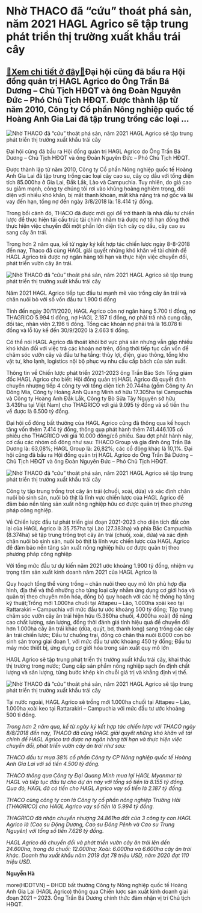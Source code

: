 Nhờ THACO đã “cứu” thoát phá sản, năm 2021 HAGL Agrico sẽ tập trung phát triển thị trường xuất khẩu trái cây
============================================================================================================

[:gift:Xem chi tiết ở đây:gift:](https://hddtvn.com/nho-thaco-da-cuu-thoat-pha-san-nam-2021-hagl-agrico-se-tap-trung-phat-trien-thi-truong-xuat-khau-trai-cay/)Đại hội cũng đã bầu ra Hội đồng quản trị HAGL Agrico do Ông Trần Bá Dương – Chủ Tịch HĐQT và ông Đoàn Nguyên Đức – Phó Chủ Tịch HĐQT. Được thành lập từ năm 2010, Công ty Cổ phần Nông nghiệp quốc tế Hoàng Anh Gia Lai đã tập trung trồng các loại …
-----------------------------------------------------------------------------------------------------------------------------------------------------------------------------------------------------------------------------------------------------





![Nhờ THACO đã “cứu” thoát phá sản, năm 2021  HAGL Agrico sẽ tập trung phát triển thị trường xuất khẩu trái cây](https://hddtvn.com/wp-content/uploads/2021/01/5659_HYi_YYng_quYn_trY_mYi_HAGL_Agrico.jpg "Nhờ THACO đã “cứu” thoát phá sản, năm 2021  HAGL Agrico sẽ tập trung phát triển thị trường xuất khẩu trái cây")



Đại hội cũng đã bầu ra Hội đồng quản trị HAGL Agrico do Ông Trần Bá Dương – Chủ Tịch HĐQT và ông Đoàn Nguyên Đức – Phó Chủ Tịch HĐQT.






Được thành lập từ năm 2010, Công ty Cổ phần Nông nghiệp quốc tế Hoàng Anh Gia Lai đã tập trung trồng các loại cây cao su, cây cọ dầu với tổng diện tích 85.000ha ở Gia Lai, Đắk Lắk, Lào và Campuchia. Tuy nhiên, do giá cao su giảm mạnh, công ty chúng tôi rơi vào khủng hoảng nghiêm trọng, đối diện với nhiều khó khăn, bị mất thanh khoản, mất khả năng trả nợ gốc và lãi vay đến hạn, tổng nợ đến ngày 3/8/2018 là: 18.414 tỷ đồng.


Trong bối cảnh đó, THACO đã được mời gọi để trở thành là nhà đầu tư chiến lược để thực hiện tái cấu trúc tài chính nhằm trả được nợ tới hạn đồng thời thực hiện việc chuyển đổi một phần lớn diện tích cây cọ dầu, cây cao su sang cây ăn trái.


Trong hơn 2 năm qua, kể từ ngày ký kết hợp tác chiến lược ngày 8-8-2018 đến nay, Thaco đã cùng HAGL giải quyết những khó khăn về tài chính để HAGL Agrico trả được nợ ngân hàng tới hạn và thực hiện việc chuyển đổi, phát triển vườn cây ăn trái.





![Nhờ THACO đã “cứu” thoát phá sản, năm 2021  HAGL Agrico sẽ tập trung phát triển thị trường xuất khẩu trái cây](https://hddtvn.com/wp-content/uploads/2021/01/5701_z1768109994369_d936a3e1616a71658518083d249b81b4.jpg "Nhờ THACO đã “cứu” thoát phá sản, năm 2021  HAGL Agrico sẽ tập trung phát triển thị trường xuất khẩu trái cây")



Năm 2021 HAGL Agrico tiếp tục đầu tư mạnh mẽ vào trồng cây ăn trái và chăn nuôi bò với số vốn đầu tư 1.900 tỉ đồng






Tính đến ngày 30/11/2020, HAGL Agrico còn nợ ngân hàng 5.700 tỉ đồng, nợ THAGRICO 5.994 tỉ đồng, nợ HAGL 2.187 tỉ đồng, nợ phải trả nhà cung cấp, đối tác, nhân viên 2.196 tỉ đồng. Tổng các khoản nợ phải trả là 16.078 tỉ đồng và lỗ lũy kế đến 30/9/2020 là 2.663 tỉ đồng.


Có thể nói HAGL Agrico đã thoát khỏi bờ vực phá sản nhưng vẫn gặp nhiều khó khăn đối với việc trả các khoản nợ trên, đồng thời tiếp tục cần vốn để chăm sóc vườn cây và đầu tư hạ tầng: thủy lợi, điện, giao thông, tổng kho vật tư, kho lạnh, logistics nội bộ phục vụ nhu cầu cấp bách của sản xuất.


Thông tin về Chiến lược phát triển 2021-2023 ông Trần Bảo Sơn Tổng giám đốc HAGL Agrico cho biết: Hội đồng quản trị HAGL Agrico đã quyết định chuyển nhượng tiếp 4 công ty với tổng diện tích 20.744ha (gồm Công ty An Đông Mia, Công ty Hoàng Anh Quang Minh sở hữu 17.305ha tại Campuchia và Công ty Hoàng Anh Đắk Lắk, Công ty Bò Sữa Tây Nguyên sở hữu 3.439ha tại Việt Nam) cho THAGRICO với giá 9.095 tỷ đồng và số tiền thu về được là 6.500 tỷ đồng.


Đại hội cổ đông bất thường của HAGL Agrico cũng đã thông qua kế hoạch tăng vốn thêm 7.414 tỷ đồng, thông qua phát hành thêm 741.446.105 cổ phiếu cho THAGRICO với giá 10.000 đồng/cổ phiếu. Sau đợt phát hành này, cơ cấu các nhóm cổ đông như sau: THACO Group và gia đình ông Trần Bá Dương là: 63,08%; HAGL Group là: 26,82%; các cổ đông khác là 10,1%. Đại hội cũng đã bầu ra Hội đồng quản trị HAGL Agrico do Ông Trần Bá Dương – Chủ Tịch HĐQT và ông Đoàn Nguyên Đức – Phó Chủ Tịch HĐQT.





![Nhờ THACO đã “cứu” thoát phá sản, năm 2021  HAGL Agrico sẽ tập trung phát triển thị trường xuất khẩu trái cây](https://hddtvn.com/wp-content/uploads/2021/01/5703_7._HY_thYng_rong_rYc_thu_hoYch_chuYi.jpg "Nhờ THACO đã “cứu” thoát phá sản, năm 2021  HAGL Agrico sẽ tập trung phát triển thị trường xuất khẩu trái cây")



Công ty tập trung trồng trọt cây ăn trái (chuối, xoài, dứa) và xác định chăn nuôi bò sinh sản, nuôi bò thịt là lĩnh vực chiến lược của HAGL Agrico để đảm bảo nền tảng sản xuất nông nghiệp hữu cơ được quản trị theo phương pháp công nghiệp.






Về Chiến lược đầu tư phát triển giai đoạn 2021-2023 cho diện tích đất còn lại của HAGL Agrico là 35.757ha tại Lào (27.383ha) và phía Bắc Campuchia (8.374ha) sẽ tập trung trồng trọt cây ăn trái (chuối, xoài, dứa) và xác định chăn nuôi bò sinh sản, nuôi bò thịt là lĩnh vực chiến lược của HAGL Agrico để đảm bảo nền tảng sản xuất nông nghiệp hữu cơ được quản trị theo phương pháp công nghiệp


Với tổng mức đầu tư dự kiến năm 2021 ước khoảng 1.900 tỷ đồng, nhiệm vụ trọng tâm sản xuất kinh doanh năm 2021 của HAGL Agrico là


Quy hoạch tổng thể vùng trồng – chăn nuôi theo quy mô lớn phù hợp địa hình, địa thế và thổ nhưỡng cho từng loại cây nhằm ứng dụng cơ giới hóa và quản trị theo chuyên môn hóa, đồng bộ quy hoạch với các hệ thống hạ tầng kỹ thuật;Trồng mới 1.000ha chuối tại Attapeu – Lào, 1.000ha xoài keo tại Rattarakiri – Campuchia với mức đầu tư ước khoảng 500 tỷ đồng; Tập trung chăm sóc vườn cây ăn trái hiện hữu (5.360ha chuối, 4.000ha xoài) để nâng cao chất lượng, sản lượng, đồng thời đánh giá tính hiệu quả để chuyển đổi hơn 1.000ha cây ăn trái khác (dừa, quýt, bơ, thanh long) sang trồng các cây ăn trái chiến lược; Đầu tư chuồng trại, đồng cỏ chăn thả nuôi 8.000 con bò sinh sản trong giai đoạn 1, với mức đầu tư ước khoảng 450 tỷ đồng; Đầu tư máy móc thiết bị, ứng dụng cơ giới hóa trong sản xuất quy mô lớn


HAGL Agrico sẽ tập trung phát triển thị trường xuất khẩu trái cây, khai thác thị trường trong nước; Cung cấp sản phẩm nông nghiệp sạch ổn định chất lượng và sản lượng, từng bước khép kín chuỗi giá trị và khẳng định vị thế.





![Nhờ THACO đã “cứu” thoát phá sản, năm 2021  HAGL Agrico sẽ tập trung phát triển thị trường xuất khẩu trái cây](https://hddtvn.com/wp-content/uploads/2021/01/5708_5._ThiYt_bY_phun_tY_YYng.jpg "Nhờ THACO đã “cứu” thoát phá sản, năm 2021  HAGL Agrico sẽ tập trung phát triển thị trường xuất khẩu trái cây")



Tại nước ngoài, HAGL Agrico sẽ trồng mới 1.000ha chuối tại Attapeu – Lào, 1.000ha xoài keo tại Rattarakiri – Campuchia với mức đầu tư ước khoảng 500 tỉ đồng.










*Trong hơn 2 năm qua, kể từ ngày ký kết hợp tác chiến lược với THACO ngày 8/8/2018 đến nay, THACO đã cùng HAGL giải quyết những khó khăn về tài chính để HAGL Agrico trả được nợ ngân hàng tới hạn và thực hiện việc chuyển đổi, phát triển vườn cây ăn trái như sau:*


*THACO đầu tư mua 38% cổ phần Công ty CP Nông nghiệp quốc tế Hoàng Anh Gia Lai với số tiền 4.500 tỷ đồng.*


*THACO thông qua Công ty Đại Quang Minh mua lại HAGL Myanmar từ HAGL và tiếp tục đầu tư cho dự án này với tổng số tiền là 8.155 tỷ đồng. Qua đó, HAGL đã có tiền cho HAGL Agrico vay số tiền là 2.187 tỷ đồng.*


*THACO cùng công ty con là Công ty cổ phần nông nghiệp Trường Hải (THAGRICO) cho HAGL Agrico vay số tiền là 5.994 tỷ đồng.*


*THAGRICO đã nhận chuyển nhượng 24.861ha đất của 3 công ty con HAGL Agrico là (Cao su Đông Dương, Cao su Đông Pênh và Cao su Trung Nguyên) với tổng số tiền 7.626 tỷ đồng.*


*HAGL Agrico đã chuyển đổi và phát triển vườn cây ăn trái lên đến 24.600ha, trong đó chuối: 12.000ha; Xoài: 6.000ha và 6.600ha cây ăn trái khác. Doanh thu xuất khẩu năm 2019 đạt 78 triệu USD, năm 2020 đạt 110 triệu USD.*







**Nguyễn Hà**



more(HDDTVN) – ĐHCĐ bất thường Công ty Nông nghiệp quốc tế Hoàng Anh Gia Lai (HAGL Agrico) thông qua Chiến lược sản xuất kinh doanh giai đoạn 2021 – 2023. Ông Trần Bá Dương chính thức đảm nhận vị trí Chủ tịch HĐQT.


